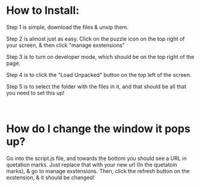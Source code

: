 <h1>How to Install:</h1>
<P>Step 1 is simple, download the files & unxip them.</P>
<p>Step 2 is almost just as easy. Click on the puzzle icon on the top right of your screen, & then click "manage exstensions"</p>
<p>Step 3 is to turn on developer mode, which should be on the top right of the page.</p>
<p>Step 4 is to click the "Load Unpacked" button on the top left of the screen.</p>
<p>Step 5 is to select the folder with the files in it, and that should be all that you need to set this up!</p>
<br>
<h1>How do I change the window it pops up?</h1>
<p>Go into the script.js file, and towards the bottom you should see a URL in quetation marks. Just replace that with your new url (In the quetatoin marks), & go to manage exstensions. Then, click the refresh button on the exstension, & it should be changed!</p>
